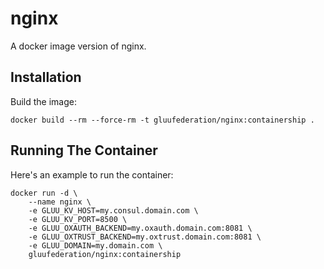 # nginx

A docker image version of nginx.

## Installation

Build the image:

```
docker build --rm --force-rm -t gluufederation/nginx:containership .
```

## Running The Container

Here's an example to run the container:

```
docker run -d \
    --name nginx \
    -e GLUU_KV_HOST=my.consul.domain.com \
    -e GLUU_KV_PORT=8500 \
    -e GLUU_OXAUTH_BACKEND=my.oxauth.domain.com:8081 \
    -e GLUU_OXTRUST_BACKEND=my.oxtrust.domain.com:8081 \
    -e GLUU_DOMAIN=my.domain.com \
    gluufederation/nginx:containership
```
